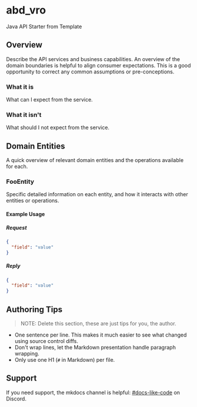 # abd_vro

Java API Starter from Template

## Overview

Describe the API services and business capabilities.
An overview of the domain boundaries is helpful to align consumer expectations.
This is a good opportunity to correct any common assumptions or pre-conceptions.

### What it is

What can I expect from the service.

### What it isn't

What should I not expect from the service.

## Domain Entities

A quick overview of relevant domain entities and the operations available for each.

### FooEntity

Specific detailed information on each entity, and how it interacts with other entities or operations.

#### Example Usage

##### Request

```json
{
  "field": "value"
}
```

##### Reply

```json
{
  "field": "value"
}
```

## Authoring Tips

> NOTE: Delete this section, these are just tips for you, the author.

* One sentence per line.
  This makes it much easier to see what changed using source control diffs.
* Don't wrap lines, let the Markdown presentation handle paragraph wrapping.
* Only use one H1 (`#` in Markdown) per file.

## Support

If you need support, the mkdocs channel is helpful: [#docs-like-code](https://discord.com/channels/687207715902193673/714754240933003266) on Discord.
